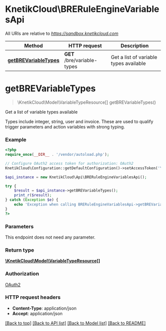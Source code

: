 # KnetikCloud\BRERuleEngineVariablesApi

All URIs are relative to *https://sandbox.knetikcloud.com*

Method | HTTP request | Description
------------- | ------------- | -------------
[**getBREVariableTypes**](BRERuleEngineVariablesApi.md#getBREVariableTypes) | **GET** /bre/variable-types | Get a list of variable types available


# **getBREVariableTypes**
> \KnetikCloud\Model\VariableTypeResource[] getBREVariableTypes()

Get a list of variable types available

Types include integer, string, user and invoice. These are used to qualify trigger parameters and action variables with strong typing.

### Example
```php
<?php
require_once(__DIR__ . '/vendor/autoload.php');

// Configure OAuth2 access token for authorization: OAuth2
KnetikCloud\Configuration::getDefaultConfiguration()->setAccessToken('YOUR_ACCESS_TOKEN');

$api_instance = new KnetikCloud\Api\BRERuleEngineVariablesApi();

try {
    $result = $api_instance->getBREVariableTypes();
    print_r($result);
} catch (Exception $e) {
    echo 'Exception when calling BRERuleEngineVariablesApi->getBREVariableTypes: ', $e->getMessage(), PHP_EOL;
}
?>
```

### Parameters
This endpoint does not need any parameter.

### Return type

[**\KnetikCloud\Model\VariableTypeResource[]**](../Model/VariableTypeResource.md)

### Authorization

[OAuth2](../../README.md#OAuth2)

### HTTP request headers

 - **Content-Type**: application/json
 - **Accept**: application/json

[[Back to top]](#) [[Back to API list]](../../README.md#documentation-for-api-endpoints) [[Back to Model list]](../../README.md#documentation-for-models) [[Back to README]](../../README.md)

